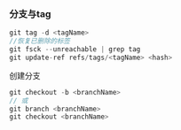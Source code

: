 
### 分支与tag

```javascript
git tag -d <tagName>
//恢复已删除的标签
git fsck --unreachable | grep tag
git update-ref refs/tags/<tagName> <hash>
```

创建分支

```javascript
git checkout -b <branchName>
// 或
git branch <branchName>
git checkout <branchName>
```
